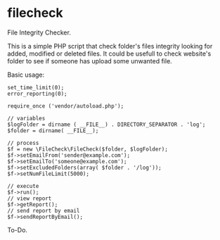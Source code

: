 # filecheck
File Integrity Checker.

This is a simple PHP script that check folder's files integrity looking for added, modified or deleted files. It could be usefull to check website's folder to see if someone has upload some unwanted file.

Basic usage:

	set_time_limit(0);
	error_reporting(0);

	require_once ('vendor/autoload.php');
	
	// variables
	$logFolder = dirname ( __FILE__) . DIRECTORY_SEPARATOR . 'log';
	$folder = dirname( __FILE__);
	
	// process
	$f = new \FileCheck\FileCheck($folder, $logFolder);
    $f->setEmailFrom('sender@example.com');
    $f->setEmailTo('someone@example.com');
	$f->setExcludedFolders(array( $folder . '/log'));
	$f->setNumFileLimit(5000);

	// execute    
	$f->run();
    // view report
    $f->getReport();
	// send report by email
    $f->sendReportByEmail();

To-Do.


